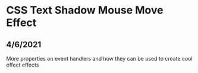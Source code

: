# CSS Text Shadow Mouse Move Effect

## 4/6/2021

More properties on event handlers and how they can be used to create cool effect effects